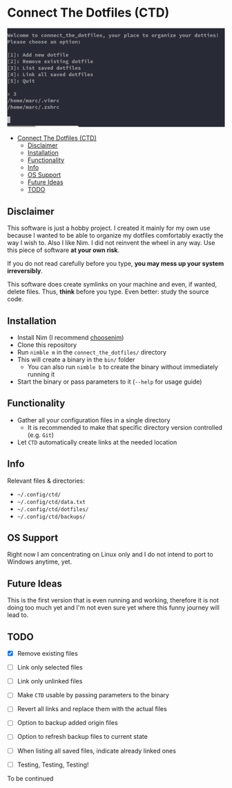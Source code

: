 # Connect The Dotfiles (CTD)

<div align="center">
<img src="https://github.com/Smarcy/connect_the_dotfiles/blob/master/assets/introMenu.png">
</div>

- [Connect The Dotfiles (CTD)](#connect-the-dotfiles--ctd-)
  * [Disclaimer](#disclaimer)
  * [Installation](#installation)
  * [Functionality](#functionality)
  * [Info](#info)
  * [OS Support](#os-support)
  * [Future Ideas](#future-ideas)
  * [TODO](#todo)

## Disclaimer

This software is just a hobby project. I created it mainly for my own use because
I wanted to be able to organize my dotfiles comfortably exactly the way I wish to. Also I like Nim.
I did not reinvent the wheel in any way.
Use this piece of software **at your own risk**.

If you do not read carefully before you type, **you may mess up your system irreversibly**.

This software does create symlinks on your machine and even, if wanted, delete files.
Thus, **think** before you type. Even better: study the source code.

## Installation

* Install Nim (I recommend [choosenim](https://github.com/dom96/choosenim))
* Clone this repository
* Run `nimble m` in the `connect_the_dotfiles/` directory
* This will create a binary in the `bin/` folder
  * You can also run `nimble b` to create the binary without immediately running it
* Start the binary or pass parameters to it (`--help` for usage guide)

## Functionality

- Gather all your configuration files in a single directory
  - It is recommended to make that specific directory version controlled (e.g. `Git`)
- Let `CTD` automatically create links at the needed location

## Info

Relevant files & directories:

* `~/.config/ctd/`
* `~/.config/ctd/data.txt`
* `~/.config/ctd/dotfiles/`
* `~/.config/ctd/backups/`


## OS Support

Right now I am concentrating on Linux only and I do not intend to
port to Windows anytime, yet.

## Future Ideas

This is the first version that is even running and working,
therefore it is not doing too much yet and I'm not even sure yet where this
funny journey will lead to.

## TODO

* [X] Remove existing files
* [ ] Link only selected files
* [ ] Link only unlinked files
* [ ] Make `CTD` usable by passing parameters to the binary
* [ ] Revert all links and replace them with the actual files
* [ ] Option to backup added origin files
* [ ] Option to refresh backup files to current state
* [ ] When listing all saved files, indicate already linked ones
* [ ] Testing, Testing, Testing!


To be continued
